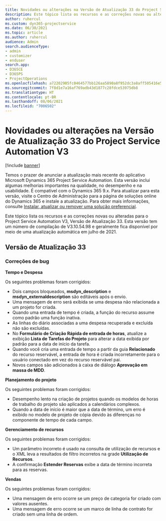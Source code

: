 ```yaml
---
title: Novidades ou alterações na Versão de Atualização 33 do Project Service Automation V3
description: Este tópico lista os recursos e as correções novas ou alteradas disponíveis na Versão de Atualização 33 do Project Service Automation V3.
author: ruhercul
ms.custom: dyn365-projectservice
ms.date: 06/30/2021
ms.topic: article
ms.author: ruhercul
audience: Admin
search.audienceType:
- admin
- customizer
- enduser
search.app:
- D365CE
- D365PS
- ProjectOperations
ms.openlocfilehash: a72202905fc0464577bb126aa5890a8f952dc3a8aff505416e535b42b53df7db
ms.sourcegitcommit: 7f8d1e7a16af769adb43d1877c28fdce53975db8
ms.translationtype: HT
ms.contentlocale: pt-BR
ms.lasthandoff: 08/06/2021
ms.locfileid: "7006502"
---
```

# <a name="whats-new-or-changed-in-project-service-automation-update-release-33-v3"></a>Novidades ou alterações na Versão de Atualização 33 do Project Service Automation V3

[!include [banner](../includes/psa-now-project-operations.md)]

Temos o prazer de anunciar a atualização mais recente do aplicativo Microsoft Dynamics 365 Project Service Automation. Esta versão inclui algumas melhorias importantes na qualidade, no desempenho e na usabilidade. É compatível com o Dynamics 365 9.x. Para atualizar para esta versão, visite o Centro de Administração para a página de soluções online do Dynamics 365 e instale a atualização. Para obter mais informações, consulte [Instalar, atualizar ou remover uma solução preferencial](/power-platform/admin/install-remove-preferred-solution).

Este tópico lista os recursos e as correções novas ou alteradas para o Project Service Automation V3, Versão de Atualização 33. Esta versão tem um número de compilação de V3.10.54.98 e geralmente fica disponível por meio de uma atualização automática em julho de 2021.

## <a name="update-release-33"></a>Versão de Atualização 33

### <a name="bug-fixes"></a>Correções de bug

**Tempo e Despesa**

Os seguintes problemas foram corrigidos:

- Dois campos bloqueados, **msdyn_description** e **msdyn_externaldescription** são editáveis após o envio.
- Uma mensagem de erro será exibida se uma despesa não relacionada a um projeto for criada.
- Quando uma entrada de tempo é criada, a função do recurso assume como padrão uma função inativa.
- As linhas do diário associadas a uma despesa recuperada e excluída não são excluídas.
- No **Formulário de Criação Rápida de entrada de horas**, atualize a exibição **Lista de Tarefas do Projeto** para alterar a data exibida por padrão para a data de início da tarefa.
- Quando você cria uma entrada de tempo a partir da guia **Relacionado** do recurso reservável, a entrada de hora é criada incorretamente para o usuário conectado em vez do recurso reservável pai.
- Novos campos são adicionados à caixa de diálogo **Aprovação em massa de MDD**.

**Planejamento do projeto**

Os seguintes problemas foram corrigidos:
- Desempenho lento na criação de projetos quando os modelos de horas de trabalho do projeto são aplicados a calendários complexos.
- Quando a data de início é maior que a data de término, um erro é exibido no modelo de projeto de cópia devido às diferenças no componente de tempo de cada campo.

**Gerenciamento de recursos**

Os seguintes problemas foram corrigidos:
- Um parâmetro incorreto é usado na consulta de utilização de recursos e o XML leva a resultados de filtro incorretos na grade **Utilização de Recursos**.
- A confirmação **Estender Reservas** exibe a data de término incorreta para as reservas.

**Vendas**

Os seguintes problemas foram corrigidos:
- Uma mensagem de erro ocorre se um preço de categoria for criado com valores ausentes.
- Uma mensagem de erro ocorre se um marco de linha de contrato for criado sem uma linha de ordem.
